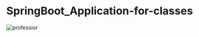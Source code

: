 # SpringBoot_Application-for-classes
![professior](https://user-images.githubusercontent.com/41640324/64064701-d5979d80-cc3f-11e9-8806-32f990d99e6e.gif)
